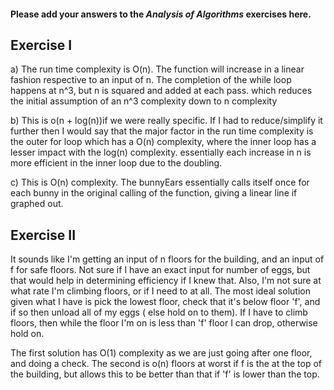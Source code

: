 #### Please add your answers to the ***Analysis of  Algorithms*** exercises here.

## Exercise I

a) The run time complexity is O(n). The function will increase in a linear fashion respective to an input of n. The completion of the while loop happens at n^3, but n is squared and added at each pass. which reduces the initial assumption of an n^3 complexity down to n complexity


b) This is o(n + log(n))if we were really specific. If I had to reduce/simplify it further then I would say that the major factor in the run time complexity is the outer for loop which has a O(n) complexity, where the inner loop has a lesser impact with the log(n) complexity. essentially each increase in n is more efficient in the inner loop due to the doubling.


c) This is O(n) complexity. The bunnyEars essentially calls itself once for each bunny in the original calling of the function, giving a linear line if graphed out.

## Exercise II

It sounds like I'm getting an input of n floors for the building, and an input of f for safe floors. Not sure if I have an exact input for number of eggs, but that would help in determining efficiency if I knew that. Also, I'm not sure at what rate I'm climbing floors, or if I need to at all.
The most ideal solution given what I have is pick the lowest floor, check that it's below floor 'f', and if so then unload all of my eggs ( else hold on to them). If I have to climb floors, then while the floor I'm on is less than 'f' floor I can drop, otherwise hold on.

The first solution has O(1) complexity as we are just going after one floor, and doing a check.
The second is o(n) floors at worst if f is the at the top of the building, but allows this to be better than that if 'f' is lower than the top.

